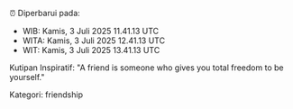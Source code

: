 ⏰ Diperbarui pada:
- WIB: Kamis, 3 Juli 2025 11.41.13 UTC
- WITA: Kamis, 3 Juli 2025 12.41.13 UTC
- WIT: Kamis, 3 Juli 2025 13.41.13 UTC

Kutipan Inspiratif:
"A friend is someone who gives you total freedom to be yourself."


Kategori: friendship

